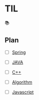 # TIL
:books:
## Plan  
  - [ ] [Spring](Spring/)
  - [ ] [JAVA](JAVA/)
  - [ ] [C++](C++/)  
  - [ ] [Algorithm](Algorithm/)  
  - [ ] [Javascript](Javascript/)
  
